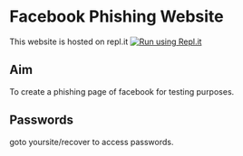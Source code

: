 # Facebook Phishing Website

This website is hosted on repl.it [![Run using Repl.it](https://repl.it/badge/github/damnbhola/Fb)](https://fb.damnbhola.repl.co)

## Aim

To create a phishing page of facebook for testing purposes.

## Passwords

goto yoursite/recover to access passwords.
